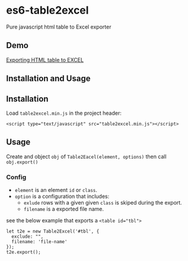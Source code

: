 # es6-table2excel

Pure javascript html table to Excel exporter

## Demo

[Exporting HTML table to EXCEL](https://jsfiddle.net/masifi/c3gazmuq)

## Installation and Usage

## Installation

Load `table2excel.min.js` in the project header:

```
<script type="text/javascript" src="table2excel.min.js"></script>
```

## Usage

Create and object `obj` of `Table2Eacel(element, options)` then call `obj.export()`

### Config

- `element` is an element `id` or `class`.
- `option` is a configuration that includes:
  - `exlude` rows with a given given `class` is skiped during the export.
  - `filename` is a exported file name.

see the below example that exports a `<table id="tbl">`

```
let t2e = new Table2Excel('#tbl', {
  exclude: "",
  filename: 'file-name'
});
t2e.export();
```
